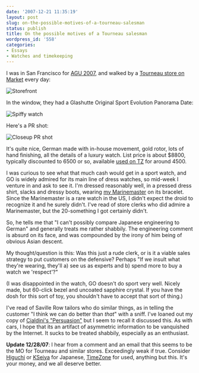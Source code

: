 ```yaml
---
date: '2007-12-21 11:35:19'
layout: post
slug: on-the-possible-motives-of-a-tourneau-salesman
status: publish
title: On the possible motives of a Tourneau salesman
wordpress_id: '558'
categories:
- Essays
- Watches and timekeeping
---
```


I was in San Francisco for [AGU 2007](http://www.agu.org/meetings/fm07/), and walked by a [Tourneau store on Market](http://www.tourneau.com/Tourneau/Main/Content/store%20locations/San%20Francisco.aspx) every day:


![Storefront](http://www.phfactor.net/wp-pics/tourneau-sf.jpg)


In the window, they had a Glashutte Original Sport Evolution Panorama Date:


![Spiffy watch](http://www.phfactor.net/wp-pics/go-evo.jpg)


Here's a PR shot:


![Closeup PR shot](http://www.phfactor.net/wp-pics/go-evo-pr.jpg)


It's quite nice, German made with in-house movement, gold rotor, lots of hand finishing, all the details of a luxury watch. List price is about $8800, typically discounted to 6500 or so, available [used on TZ](http://forums.timezone.com/index.php?t=threadt&frm_id=32) for around 4500.

I was curious to see what that much cash would get in a sport watch, and GO is widely admired for its main line of dress watches, so mid-week I venture in and ask to see it. I'm dressed reasonably well, in a pressed dress shirt, slacks and dressy boots, wearing [my Marinemaster](http://www.phfactor.net/wp/2006/12/26/the-seiko-marinemaster-page/) on its bracelet. Since the Marinemaster is a rare watch in the US, I didn't expect the droid to recognize it and he surely didn't. I've read of store clerks who did admire a Marinemaster, but the 20-something I got certainly didn't.

So, he tells me that "I can't possibly compare Japanese engineering to German" and generally treats me rather shabbily. The engineering comment is absurd on its face, and was compounded by the irony of him being of obvious Asian descent.

My thought/question is this: Was this just a rude clerk, or is it a viable sales strategy to put customers on the defensive? Perhaps "If we insult what they're wearing, they'll a) see us as experts and b) spend more to buy a watch we 'respect'?"

(I was disappointed in the watch, GO doesn't do sport very well. Nicely made, but 60-click bezel and uncoated sapphire crystal. If you have the dosh for this sort of toy, you shouldn't have to accept that sort of thing.)

I've read of Saville Row tailors who do similar things, as in telling the customer "I think we can do better than _that_" with a sniff.  I've loaned out my copy of [Cialdini's "Persuasion"](http://www.amazon.com/Influence-Psychology-Persuasion-Business-Essentials/dp/006124189X/ref=pd_bbs_sr_5?ie=UTF8&s=books&qid=1198262037&sr=8-5) but I seem to recall it discussed this. As with cars, I hope that its an artifact of asymmetric information to be vanquished by the Internet. It sucks to be treated shabbily, especially as an enthusiast.

**Update 12/28/07**: I hear from a comment and an email that this seems to be the MO for Tourneau and similar stores. Exceedingly weak if true. Consider [Higuchi](http://www.higuchi-inc.com/index-e.html) or [KSeiya](http://kseiya.zoovy.com/) for Japanese, [TimeZone](http://forums.timezone.com/index.php?t=threadt&frm_id=32) for used, anything but this. It's your money, and we all deserve better.
